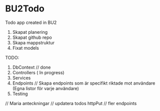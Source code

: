 # BU2Todo

Todo app created in BU2

1. Skapat planering
2. Skapat github repo
3. Skapa mappstruktur
4. Fixat models

TODO:

1. DbContext // done
2. Controllers ( In progress)
3. Services
4. Endpoints // Skapa endpoints som är specifikt riktade mot användare (Egna listor för varje användare)
5. Testing

// Maria anteckningar
// updatera todos httpPut
// fler endpoints
